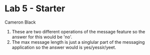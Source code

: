 # Lab 5 - Starter
Cameron Black
1. These are two different operations of the message feature so the answer for this would be 'no'.
2. The max message length is just a singlular part of the messaging application so the answer would is yes/yessir/yeet. 